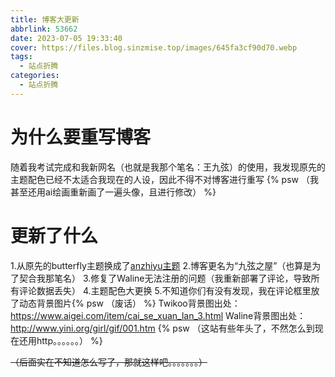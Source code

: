```yaml
---
title: 博客大更新
abbrlink: 53662
date: 2023-07-05 19:33:40
cover: https://files.blog.sinzmise.top/images/645fa3cf90d70.webp
tags:
  - 站点折腾
categories: 
  - 站点折腾
---
```

# 为什么要重写博客
随着我考试完成和我新网名（也就是我那个笔名：王九弦）的使用，我发现原先的主题配色已经不太适合我现在的人设，因此不得不对博客进行重写
{% psw （我甚至还用ai绘画重新画了一遍头像，且进行修改） %}
# 更新了什么
1.从原先的butterfly主题换成了[anzhiyu主题](https://github.com/anzhiyu-c/hexo-theme-anzhiyu)
2.博客更名为“九弦之屋”（也算是为了契合我那笔名）
3.修复了Waline无法注册的问题（我重新部署了评论，导致所有评论数据丢失）
4.主题配色大更换
5.不知道你们有没有发现，我在评论框里放了动态背景图片{% psw （废话） %}
Twikoo背景图出处：https://www.aigei.com/item/cai_se_xuan_lan_3.html
Waline背景图出处：http://www.yini.org/girl/gif/001.htm {% psw （这站有些年头了，不然怎么到现在还用http。。。。。。） %}

~~（后面实在不知道怎么写了，那就这样吧。。。。。。。）~~